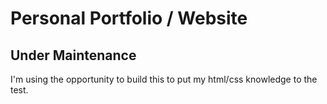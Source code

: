 # Personal Portfolio / Website
## Under Maintenance
I'm using the opportunity to build this to put my html/css knowledge to the test.
